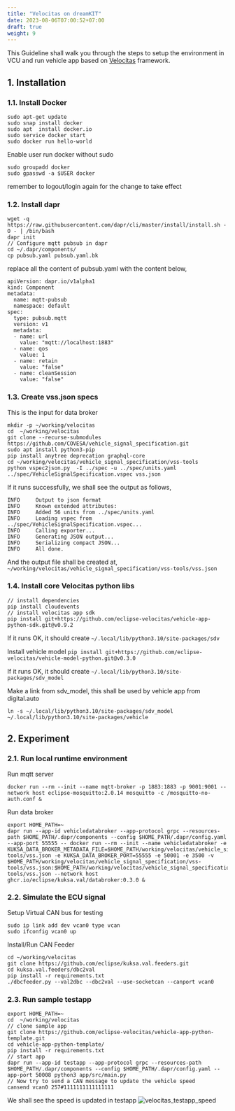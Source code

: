 ```yaml
---
title: "Velocitas on dreamKIT"
date: 2023-08-06T07:00:52+07:00
draft: true
weight: 9
---
```


This Guideline shall walk you through the steps to setup the environment in VCU and run vehicle app based on [Velocitas](https://eclipse.dev/velocitas/) framework.

## 1. Installation

### 1.1. Install Docker
```
sudo apt-get update
sudo snap install docker
sudo apt  install docker.io
sudo service docker start
sudo docker run hello-world

``` 
Enable user run docker without sudo
```
sudo groupadd docker
sudo gpasswd -a $USER docker
```
remember to logout/login again for the change to take effect

### 1.2. Install dapr
```
wget -q https://raw.githubusercontent.com/dapr/cli/master/install/install.sh -O - | /bin/bash
dapr init
// Configure mqtt pubsub in dapr
cd ~/.dapr/components/
cp pubsub.yaml pubsub.yaml.bk
```
replace all the content of pubsub.yaml with the content below,
```
apiVersion: dapr.io/v1alpha1
kind: Component
metadata:
  name: mqtt-pubsub
  namespace: default
spec:
  type: pubsub.mqtt
  version: v1
  metadata:
  - name: url
    value: "mqtt://localhost:1883"
  - name: qos
    value: 1
  - name: retain
    value: "false"
  - name: cleanSession
    value: "false"
```

### 1.3. Create vss.json specs
This is the input for data broker
```
mkdir -p ~/working/velocitas
cd  ~/working/velocitas
git clone --recurse-submodules https://github.com/COVESA/vehicle_signal_specification.git
sudo apt install python3-pip
pip install anytree deprecation graphql-core
cd ~/working/velocitas/vehicle_signal_specification/vss-tools
python vspec2json.py  -I ../spec -u ../spec/units.yaml ../spec/VehicleSignalSpecification.vspec vss.json
```
If it runs successfully, we shall see the output as follows,
```
INFO     Output to json format
INFO     Known extended attributes: 
INFO     Added 56 units from ../spec/units.yaml
INFO     Loading vspec from ../spec/VehicleSignalSpecification.vspec...
INFO     Calling exporter...
INFO     Generating JSON output...
INFO     Serializing compact JSON...
INFO     All done.
```

And the output file shall be created at, `~/working/velocitas/vehicle_signal_specification/vss-tools/vss.json`

### 1.4. Install core Velocitas python libs
```
// install dependencies
pip install cloudevents
// install velocitas app sdk
pip install git+https://github.com/eclipse-velocitas/vehicle-app-python-sdk.git@v0.9.2
```
If it runs OK, it should create `~/.local/lib/python3.10/site-packages/sdv`

Install vehicle model `pip install git+https://github.com/eclipse-velocitas/vehicle-model-python.git@v0.3.0`

If it runs OK, it should create `~/.local/lib/python3.10/site-packages/sdv_model`

Make a link from sdv_model, this shall be used by vehicle app from digital.auto
```
ln -s ~/.local/lib/python3.10/site-packages/sdv_model ~/.local/lib/python3.10/site-packages/vehicle
```
## 2. Experiment

### 2.1. Run local runtime environment
Run mqtt server
```
docker run --rm --init --name mqtt-broker -p 1883:1883 -p 9001:9001 --network host eclipse-mosquitto:2.0.14 mosquitto -c /mosquitto-no-auth.conf &
```

Run data broker
```
export HOME_PATH=~
dapr run --app-id vehicledatabroker --app-protocol grpc --resources-path $HOME_PATH/.dapr/components --config $HOME_PATH/.dapr/config.yaml --app-port 55555 -- docker run --rm --init --name vehicledatabroker -e KUKSA_DATA_BROKER_METADATA_FILE=$HOME_PATH/working/velocitas/vehicle_signal_specification/vss-tools/vss.json -e KUKSA_DATA_BROKER_PORT=55555 -e 50001 -e 3500 -v $HOME_PATH/working/velocitas/vehicle_signal_specification/vss-tools/vss.json:$HOME_PATH/working/velocitas/vehicle_signal_specification/vss-tools/vss.json --network host ghcr.io/eclipse/kuksa.val/databroker:0.3.0 &
```
### 2.2. Simulate the ECU signal
Setup Virtual CAN bus for testing
```
sudo ip link add dev vcan0 type vcan 
sudo ifconfig vcan0 up
```
Install/Run CAN Feeder 
```
cd ~/working/velocitas
git clone https://github.com/eclipse/kuksa.val.feeders.git
cd kuksa.val.feeders/dbc2val
pip install -r requirements.txt
./dbcfeeder.py --val2dbc --dbc2val --use-socketcan --canport vcan0
```

### 2.3. Run sample testapp
```
export HOME_PATH=~
cd  ~/working/velocitas
// clone sample app
git clone https://github.com/eclipse-velocitas/vehicle-app-python-template.git
cd vehicle-app-python-template/
pip install -r requirements.txt
// start app
dapr run --app-id testapp --app-protocol grpc --resources-path $HOME_PATH/.dapr/components --config $HOME_PATH/.dapr/config.yaml --app-port 50008 python3 app/src/main.py
// Now try to send a CAN message to update the vehicle speed
cansend vcan0 257#1111111111111111
```
We shall see the speed is updated in testapp ![velocitas_testapp_speed](./images/testapp_speed.png)
